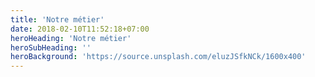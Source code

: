 ```yaml
---
title: 'Notre métier'
date: 2018-02-10T11:52:18+07:00
heroHeading: 'Notre métier'
heroSubHeading: ''
heroBackground: 'https://source.unsplash.com/eluzJSfkNCk/1600x400'
---
```

